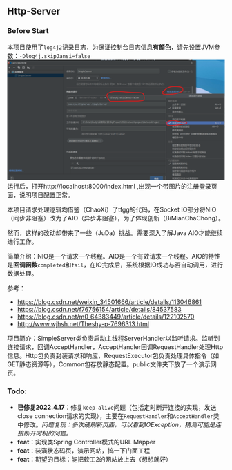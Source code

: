 ## Http-Server

### Before Start

本项目使用了`log4j2`记录日志，为保证控制台日志信息**有颜色**，请先设置JVM参数：`-Dlog4j.skipJansi=false`
![](运行前配置.png)
运行后，打开http://localhost:8000/index.html ,出现一个带图片的注册登录页面，说明项目配置正常。

本项目请求处理逻辑均借鉴（ChaoXi）了tfgg的代码，在Socket IO部分将NIO（同步非阻塞）改为了AIO（异步非阻塞），为了体现创新（BiMianChaChong）。

然而，这样的改动却带来了一些（JuDa）挑战。需要深入了解Java AIO才能继续进行工作。

简单介绍：NIO是一个请求一个线程。AIO是一个有效请求一个线程。AIO的特性是**回调函数**`completed`和`fail`，在IO完成后，系统根据IO成功与否自动调用，进行数据处理。

参考：
- https://blog.csdn.net/weixin_34501666/article/details/113046861
- https://blog.csdn.net/f76756154/article/details/84537583
- https://blog.csdn.net/m0_64383449/article/details/122102570
- http://www.wjhsh.net/Theshy-p-7696313.html

项目简介：SimpleServer类负责启动主线程ServerHandler以监听请求。监听到连接请求，回调AcceptHandler，AcceptHandler回调RequestHandler处理Http信息。Http包负责封装请求和响应，RequestExecutor包负责处理具体指令（如GET静态资源等），Common包存放静态配置。public文件夹下放了一个演示网页。

### Todo:

- **已修复2022.4.17**：修复`keep-alive`问题（包括定时断开连接的实现，发送close connection请求的实现），主要在`RequestHandler`和`AcceptHandler`类中修改。*问题复现：多次硬刷新页面，可以看到IOException，猜测可能是连接断开时机的问题。*
- **feat**：实现类Spring Controller模式的URL Mapper
- **feat**：装潢状态码页，演示网站，搞一下门面工程
- **feat**：期望的目标：能把软工2的网站放上去（想想就好）